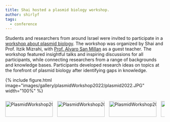 ```yaml
---
title: Shai hosted a plasmid biology workshop.
author: shirlyf
tags: 
  - conference
---
```


Students and researchers from around Israel were invited to participate in a [workshop about plasmid biology](https://lifewp.bgu.ac.il/wp/plasmid_workshop/). The workshop was organized by Shai and Prof. Itzik Mizrahi, with [Prof. Alvaro San Millan](https://www.pbelab.es/) as a guest teacher. The workshop featured insightful talks and inspiring discussions for all participants, while connecting researchers from a range of backgrounds and knowledge bases. Participants developed research ideas on topics at the forefront of plasmid biology after identifying gaps in knowledge.

{%
  include figure.html
  image="images/gallery/plasmidWorkshop2022/plasmid2022.JPG"
  width="100%"
%}
<div class="scrollable-gallery">
    <div class="thumbnails">
        
<!-- Repeat this block for each image in the set -->

<a href="https://ecomplab.com/images/gallery/plasmidWorkshop2022/plasmid2022_1.JPG" data-lightbox="gallery_PlasmidWorkshop2022" data-title="PlasmidWorkshop2022 - 1">
        <img src="https://ecomplab.com/images/gallery/plasmidWorkshop2022/plasmid2022_1.JPG" alt="PlasmidWorkshop2022" style="width:100%;max-width:150px">
</a>
<a href="https://ecomplab.com/images/gallery/plasmidWorkshop2022/plasmid2022_2.JPG" data-lightbox="gallery_PlasmidWorkshop2022" data-title="PlasmidWorkshop2022 - 2">
        <img src="https://ecomplab.com/images/gallery/plasmidWorkshop2022/plasmid2022_2.JPG" alt="PlasmidWorkshop2022" style="width:100%;max-width:150px">
</a>
<a href="https://ecomplab.com/images/gallery/plasmidWorkshop2022/plasmid2022_3.JPG" data-lightbox="gallery_PlasmidWorkshop2022" data-title="PlasmidWorkshop2022 - 3">
        <img src="https://ecomplab.com/images/gallery/plasmidWorkshop2022/plasmid2022_3.JPG" alt="PlasmidWorkshop2022" style="width:100%;max-width:150px">
</a>
<a href="https://ecomplab.com/images/gallery/plasmidWorkshop2022/plasmid2022_4.JPG" data-lightbox="gallery_PlasmidWorkshop2022" data-title="PlasmidWorkshop2022 - 4">
        <img src="https://ecomplab.com/images/gallery/plasmidWorkshop2022/plasmid2022_4.JPG" alt="PlasmidWorkshop2022" style="width:100%;max-width:150px">
</a>
<a href="https://ecomplab.com/images/gallery/plasmidWorkshop2022/plasmid2022_5.JPG" data-lightbox="gallery_PlasmidWorkshop2022" data-title="PlasmidWorkshop2022 - 5">
        <img src="https://ecomplab.com/images/gallery/plasmidWorkshop2022/plasmid2022_5.JPG" alt="PlasmidWorkshop2022" style="width:100%;max-width:150px">
</a>
<a href="https://ecomplab.com/images/gallery/plasmidWorkshop2022/plasmid2022_6.JPG" data-lightbox="gallery_PlasmidWorkshop2022" data-title="PlasmidWorkshop2022 - 6">
        <img src="https://ecomplab.com/images/gallery/plasmidWorkshop2022/plasmid2022_6.JPG" alt="PlasmidWorkshop2022" style="width:100%;max-width:150px">
</a>
<a href="https://ecomplab.com/images/gallery/plasmidWorkshop2022/plasmid2022_7.JPG" data-lightbox="gallery_PlasmidWorkshop2022" data-title="PlasmidWorkshop2022 - 7">
        <img src="https://ecomplab.com/images/gallery/plasmidWorkshop2022/plasmid2022_7.JPG" alt="PlasmidWorkshop2022" style="width:100%;max-width:150px">
</a>
<a href="https://ecomplab.com/images/gallery/plasmidWorkshop2022/plasmid2022_8.JPG" data-lightbox="gallery_PlasmidWorkshop2022" data-title="PlasmidWorkshop2022 - 8">
        <img src="https://ecomplab.com/images/gallery/plasmidWorkshop2022/plasmid2022_8.JPG" alt="PlasmidWorkshop2022" style="width:100%;max-width:150px">
</a>
<a href="https://ecomplab.com/images/gallery/plasmidWorkshop2022/plasmid2022_9.JPG" data-lightbox="gallery_PlasmidWorkshop2022" data-title="PlasmidWorkshop2022 - 9">
        <img src="https://ecomplab.com/images/gallery/plasmidWorkshop2022/plasmid2022_9.JPG" alt="PlasmidWorkshop2022" style="width:100%;max-width:150px">
</a>
<a href="https://ecomplab.com/images/gallery/plasmidWorkshop2022/plasmid2022_10.JPG" data-lightbox="gallery_PlasmidWorkshop2022" data-title="PlasmidWorkshop2022 - 10">
        <img src="https://ecomplab.com/images/gallery/plasmidWorkshop2022/plasmid2022_10.JPG" alt="PlasmidWorkshop2022" style="width:100%;max-width:150px">
</a>
    </div>
</div>


<!-- Lightbox2 JS and CSS -->
<link href="https://cdnjs.cloudflare.com/ajax/libs/lightbox2/2.11.3/css/lightbox.min.css" rel="stylesheet">
<script src="https://cdnjs.cloudflare.com/ajax/libs/lightbox2/2.11.3/js/lightbox-plus-jquery.min.js"></script>



<!-- Additional CSS for Scrollable Gallery -->
<style>
    .scrollable-gallery {
        overflow-x: auto;
        white-space: nowrap;
        padding: 10px 0;
    }

    .thumbnails a {
        display: inline-block;
        margin-right: 10px;
    }

    .thumbnails img {
        width: 50px;
        height: 50px; /* Adjust the height as needed */
        vertical-align: middle;
    }
</style>
